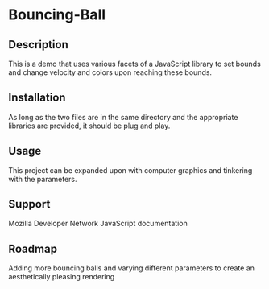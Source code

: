 # Bouncing-Ball

## Description

This is a demo that uses various facets of a
JavaScript library to set bounds and change velocity and 
colors upon reaching these bounds.

## Installation

As long as the two files are in the same 
directory and the appropriate libraries are provided,
it should be plug and play.

## Usage

This project can be expanded upon with computer graphics and tinkering with the parameters.

## Support

Mozilla Developer Network JavaScript documentation

## Roadmap

Adding more bouncing balls and varying different
parameters to create an aesthetically pleasing rendering

